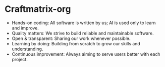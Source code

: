 # Craftmatrix-org
- Hands-on coding: All software is written by us; AI is used only to learn and improve.
- Quality matters: We strive to build reliable and maintainable software.
- Open & transparent: Sharing our work whenever possible.
- Learning by doing: Building from scratch to grow our skills and understanding.
- Continuous improvement: Always aiming to serve users better with each project.
